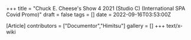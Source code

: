+++
title = "Chuck E. Cheese's Show 4 2021 (Studio C) (International SPA Covid Promo)"
draft = false
tags = []
date = 2022-09-16T03:53:00Z

[Article]
contributors = ["Documentor","Himitsu"]
gallery = []
+++
text/x-wiki